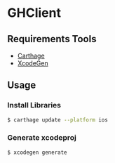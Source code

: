 # GHClient
## Requirements Tools
- [Carthage](https://github.com/Carthage/Carthage)
- [XcodeGen](https://github.com/yonaskolb/XcodeGen)
## Usage

### Install Libraries

``` bash
$ carthage update --platform ios
```

### Generate xcodeproj

``` bash
$ xcodegen generate
```
